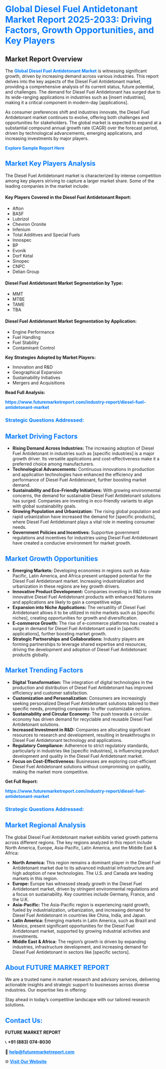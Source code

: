 <h1 style="color: #007BFF;">Global Diesel Fuel Antidetonant Market Report 2025-2033: Driving Factors, Growth Opportunities, and Key Players</h1>

<section id="overview">
<h2>Market Report Overview</h2>
<p>The <a href="https://www.futuremarketreport.com/industry-report/diesel-fuel-antidetonant-market" style="color: #007BFF; text-decoration: none;"><strong>Global Diesel Fuel Antidetonant Market</strong></a> is witnessing significant growth, driven by increasing demand across various industries. This report delves into the key aspects of the Diesel Fuel Antidetonant market, providing a comprehensive analysis of its current status, future potential, and challenges. The demand for Diesel Fuel Antidetonant has surged due to its wide-ranging applications in industries such as [insert industries], making it a critical component in modern-day [applications].</p>
<p>As consumer preferences shift and industries innovate, the Diesel Fuel Antidetonant market continues to evolve, offering both challenges and opportunities for stakeholders. The global market is expected to expand at a substantial compound annual growth rate (CAGR) over the forecast period, driven by technological advancements, emerging applications, and increasing investments by major players.</p>
</section>

<section id="overview">
<p><a href="https://www.futuremarketreport.com/request-sample/reportId=50585" style="color: #007BFF; text-decoration: none;"><strong>Explore Sample Report Here</strong></a></p>
</section>

<section id="key-players">
<h2 style="color: #007BFF;">Market Key Players Analysis</h2>
<p>The Diesel Fuel Antidetonant market is characterized by intense competition among key players striving to capture a larger market share. Some of the leading companies in the market include:</p>
<h4>Key Players Covered in the Diesel Fuel Antidetonant Report:</h4>
<ul><li>Afton</li><li>BASF</li><li>Lubrizol</li><li>Chevron Oronite</li><li>Infenium</li><li>Total Additives and Special Fuels</li><li>Innospec</li><li>BP</li><li>Evonik</li><li>Dorf Ketal</li><li>Sinopec</li><li>CNPC</li><li>Delian Group</li></ul>
<h4>Diesel Fuel Antidetonant Market Segmentation by Type:</h4>
<ul><li>MMT</li><li>MTBE</li><li>TAME</li><li>TBA</li></ul>

<h4>Diesel Fuel Antidetonant Market Segmentation by Application:</h4>
<ul><li>Engine Performance</li><li>Fuel Handling</li><li>Fuel Stability</li><li>Contaminant Control</li></ul>
<p><strong>Key Strategies Adopted by Market Players:</strong></p>
<ul>
<li>Innovation and R&D</li>
<li>Geographical Expansion</li>
<li>Sustainability Initiatives</li>
<li>Mergers and Acquisitions</li>
</ul>
</section>

<section>
<p><strong>Read Full Analysis: </strong></p><a href="https://www.futuremarketreport.com/industry-report/diesel-fuel-antidetonant-market" style="color: #007BFF; text-decoration: none;"><strong>https://www.futuremarketreport.com/industry-report/diesel-fuel-antidetonant-market</strong></a>
<h3 style="color: #007BFF;">Strategic Questions Addressed:</h3>
</section>

<section id="driving-factors">
<h2 style="color: #007BFF;">Market Driving Factors</h2>
<ul>
<li><strong>Rising Demand Across Industries:</strong> The increasing adoption of Diesel Fuel Antidetonant in industries such as [specific industries] is a major growth driver. Its versatile applications and cost-effectiveness make it a preferred choice among manufacturers.</li>
<li><strong>Technological Advancements:</strong> Continuous innovations in production and application technologies have enhanced the efficiency and performance of Diesel Fuel Antidetonant, further boosting market demand.</li>
<li><strong>Sustainability and Eco-Friendly Initiatives:</strong> With growing environmental concerns, the demand for sustainable Diesel Fuel Antidetonant solutions has surged. Companies are investing in eco-friendly variants to align with global sustainability goals.</li>
<li><strong>Growing Population and Urbanization:</strong> The rising global population and rapid urbanization have increased the demand for [specific products], where Diesel Fuel Antidetonant plays a vital role in meeting consumer needs.</li>
<li><strong>Government Policies and Incentives:</strong> Supportive government regulations and incentives for industries using Diesel Fuel Antidetonant have created a conducive environment for market growth.</li>
</ul>
</section>

<section id="growth-opportunities">
<h2 style="color: #007BFF;">Market Growth Opportunities</h2>
<ul>
<li><strong>Emerging Markets:</strong> Developing economies in regions such as Asia-Pacific, Latin America, and Africa present untapped potential for the Diesel Fuel Antidetonant market. Increasing industrialization and urbanization in these regions are key growth drivers.</li>
<li><strong>Innovative Product Development:</strong> Companies investing in R&D to create innovative Diesel Fuel Antidetonant products with enhanced features and applications are likely to gain a competitive edge.</li>
<li><strong>Expansion into Niche Applications:</strong> The versatility of Diesel Fuel Antidetonant allows it to be utilized in niche markets such as [specific niches], creating opportunities for growth and diversification.</li>
<li><strong>E-commerce Growth:</strong> The rise of e-commerce platforms has created a surge in demand for Diesel Fuel Antidetonant used in [specific applications], further boosting market growth.</li>
<li><strong>Strategic Partnerships and Collaborations:</strong> Industry players are forming partnerships to leverage shared expertise and resources, driving the development and adoption of Diesel Fuel Antidetonant products globally.</li>
</ul>
</section>

<section id="trending-factors">
<h2 style="color: #007BFF;">Market Trending Factors</h2>
<ul>
<li><strong>Digital Transformation:</strong> The integration of digital technologies in the production and distribution of Diesel Fuel Antidetonant has improved efficiency and customer satisfaction.</li>
<li><strong>Customization and Personalization:</strong> Consumers are increasingly seeking personalized Diesel Fuel Antidetonant solutions tailored to their specific needs, prompting companies to offer customizable options.</li>
<li><strong>Sustainability and Circular Economy:</strong> The push towards a circular economy has driven demand for recyclable and reusable Diesel Fuel Antidetonant solutions.</li>
<li><strong>Increased Investment in R&D:</strong> Companies are allocating significant resources to research and development, resulting in breakthroughs in Diesel Fuel Antidetonant technology and applications.</li>
<li><strong>Regulatory Compliance:</strong> Adherence to strict regulatory standards, particularly in industries like [specific industries], is influencing product development and quality in the Diesel Fuel Antidetonant market.</li>
<li><strong>Focus on Cost-Effectiveness:</strong> Businesses are exploring cost-efficient Diesel Fuel Antidetonant solutions without compromising on quality, making the market more competitive.</li>
</ul>
</section>

<section>
<p><strong>Get Full Report: </strong></p><a href="https://www.futuremarketreport.com/industry-report/diesel-fuel-antidetonant-market" style="color: #007BFF; text-decoration: none;"><strong>https://www.futuremarketreport.com/industry-report/diesel-fuel-antidetonant-market</strong></a>
<h3 style="color: #007BFF;">Strategic Questions Addressed:</h3>
</section>


<section id="regional-analysis">
<h2 style="color: #007BFF;">Market Regional Analysis</h2>
<p>The global Diesel Fuel Antidetonant market exhibits varied growth patterns across different regions. The key regions analyzed in this report include North America, Europe, Asia-Pacific, Latin America, and the Middle East & Africa:</p>
<ul>
<li><strong>North America:</strong> This region remains a dominant player in the Diesel Fuel Antidetonant market due to its advanced industrial infrastructure and high adoption of new technologies. The U.S. and Canada are leading markets in this region.</li>
<li><strong>Europe:</strong> Europe has witnessed steady growth in the Diesel Fuel Antidetonant market, driven by stringent environmental regulations and a focus on sustainability. Key countries include Germany, France, and the U.K.</li>
<li><strong>Asia-Pacific:</strong> The Asia-Pacific region is experiencing rapid growth, fueled by industrialization, urbanization, and increasing demand for Diesel Fuel Antidetonant in countries like China, India, and Japan.</li>
<li><strong>Latin America:</strong> Emerging markets in Latin America, such as Brazil and Mexico, present significant opportunities for the Diesel Fuel Antidetonant market, supported by growing industrial activities and investments.</li>
<li><strong>Middle East & Africa:</strong> The region’s growth is driven by expanding industries, infrastructure development, and increasing demand for Diesel Fuel Antidetonant in sectors like [specific sectors].</li>
</ul>
</section>

<footer>
<h2 style="color: #007BFF;">About FUTURE MARKET REPORT</h2>
<p>We are a trusted name in market research and advisory services, delivering actionable insights and strategic support to businesses across diverse industries. Our expertise lies in offering:</p>

<p>Stay ahead in today’s competitive landscape with our tailored research solutions.</p>

<h2 style="color: #007BFF;">Contact Us:</h2>
<p><strong>FUTURE MARKET REPORT</strong></p>
<p>📞 <strong>+91 (883) 074-8030</strong></p>
<p>📧 <strong><a href="mailto:help@futuremarketreport.com" style="color: #007BFF;">help@futuremarketreport.com</a></strong></p>
<p>🌐 <strong><a href="https://www.futuremarketreport.com/" style="color: #007BFF;">Visit Our Website</a></strong></p>
</footer>